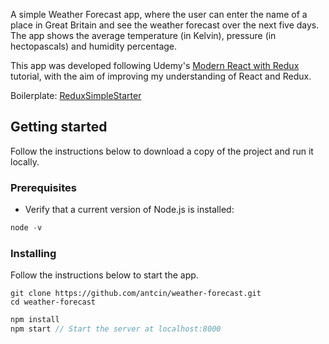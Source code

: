 A simple Weather Forecast app, where the user can enter the name of a place in Great Britain and see the weather forecast over the next five days. The app shows the average temperature (in Kelvin), pressure (in hectopascals) and humidity percentage.

This app was developed following Udemy's [Modern React with Redux](https://www.udemy.com/react-redux/learn/v4/t/lecture/6994532?start=0) tutorial, with the aim of improving my understanding of React and Redux.

Boilerplate: [ReduxSimpleStarter](https://github.com/StephenGrider/ReduxSimpleStarter)

## Getting started
Follow the instructions below to download a copy of the project and run it locally.

### Prerequisites
- Verify that a current version of Node.js is installed:
```javascript
node -v
```

### Installing
Follow the instructions below to start the app.
```
git clone https://github.com/antcin/weather-forecast.git
cd weather-forecast
```
```javascript
npm install
npm start // Start the server at localhost:8000
```
